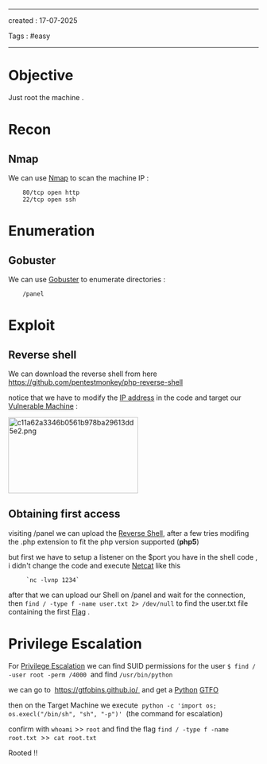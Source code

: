 - - - 
created : 17-07-2025 

Tags : #easy  
- - - 
# Objective

Just root the machine .

# Recon
## Nmap

We can use [Nmap](../../3%20-%20Tags/Hacking%20Tools/Nmap.md) to scan the machine IP :

```
    80/tcp open http  
    22/tcp open ssh
```
# Enumeration 
## Gobuster

We can use [Gobuster](../../3%20-%20Tags/Hacking%20Tools/Gobuster.md) to enumerate directories :

```
    /panel
```

# Exploit
## Reverse shell

We can download the reverse shell from here https://github.com/pentestmonkey/php-reverse-shell

notice that we have to modify the [IP address](../../3%20-%20Tags/Hacking%20Concepts/IP%20address.md) in the code and target our [Vulnerable Machine](../../3%20-%20Tags/Hacking%20Concepts/Vulnerable%20Machine.md) :


<img src="../../Flameshots/c11a62a3346b0561b978ba29613dd5e2.png" alt="c11a62a3346b0561b978ba29613dd5e2.png" width="261" height="153" class="jop-noMdConv">

## Obtaining first access

visiting /panel we can upload the [Reverse Shell](../../3%20-%20Tags/Hacking%20Concepts/Reverse%20Shell.md), after a few tries modifing the .php extension to fit the php version supported (**php5**)

but first we have to setup a listener on the $port you have in the shell code , i didn't change the code and execute [Netcat](../../3%20-%20Tags/Hacking%20Tools/Netcat.md) like this

         `nc -lvnp 1234`

after that we can upload our Shell on /panel and wait for the connection, then `find / -type f -name user.txt 2> /dev/null` to find the user.txt file containing the first [Flag](../../3%20-%20Tags/Hacking%20Concepts/Flag.md) .

# Privilege Escalation

For [Privilege Escalation](../../3%20-%20Tags/Hacking%20Concepts/Privilege%20Escalation.md) we can find SUID permissions for the user `$ find / -user root -perm /4000`  and find `/usr/bin/python`

we can go to  https://gtfobins.github.io/  and get a [Python](../../3%20-%20Tags/Programming%20Languages/Python.md) [GTFO](../../3%20-%20Tags/Hacking%20Concepts/GTFO.md)

then on the Target Machine we execute  `python -c 'import os; os.execl("/bin/sh", "sh", "-p")'`  (the command for escalation)

confirm with `whoami` >> `root` and find the flag `find / -type f -name root.txt`  >>  `cat root.txt`

Rooted !!